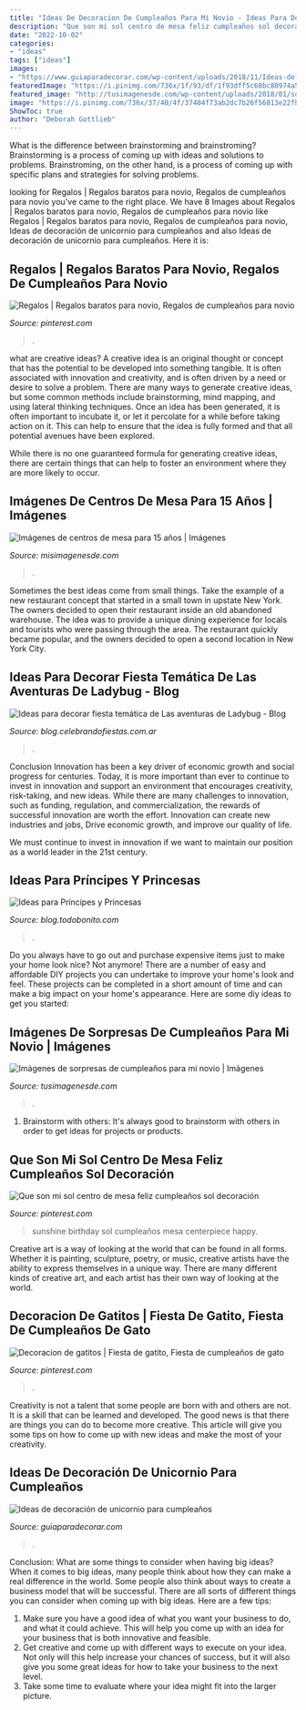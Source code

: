 ```yaml
---
title: "Ideas De Decoracion De Cumpleaños Para Mi Novio - Ideas Para Decorar Fiesta Temática De Las Aventuras De Ladybug"
description: "Que son mi sol centro de mesa feliz cumpleaños sol decoración"
date: "2022-10-02"
categories:
- "ideas"
tags: ["ideas"]
images:
- "https://www.guiaparadecorar.com/wp-content/uploads/2018/11/Ideas-de-decoracion-de-unicornio2.jpg"
featuredImage: "https://i.pinimg.com/736x/1f/93/df/1f93dff5c68bc80974a5b8402cc19321.jpg"
featured_image: "http://tusimagenesde.com/wp-content/uploads/2018/01/sorpresas-de-cumpleanos-para-mi-novio-2.jpg"
image: "https://i.pinimg.com/736x/37/40/4f/37404f73ab2dc7b26f56813e22fbbc55.jpg"
ShowToc: true
author: "Deborah Gottlieb"
---
```



What is the difference between brainstorming and brainstroming?
Brainstorming is a process of coming up with ideas and solutions to problems. Brainstroming, on the other hand, is a process of coming up with specific plans and strategies for solving problems.

	

		
looking for Regalos | Regalos baratos para novio, Regalos de cumpleaños para novio you've came to the right place. We have 8 Images about Regalos | Regalos baratos para novio, Regalos de cumpleaños para novio like Regalos | Regalos baratos para novio, Regalos de cumpleaños para novio, Ideas de decoración de unicornio para cumpleaños and also Ideas de decoración de unicornio para cumpleaños. Here it is:
		
    
## Regalos | Regalos Baratos Para Novio, Regalos De Cumpleaños Para Novio

<img loading=lazy src="https://i.pinimg.com/736x/37/40/4f/37404f73ab2dc7b26f56813e22fbbc55.jpg" onerror="this.onerror=null;this.src='https://tse1.mm.bing.net/th?id=OIP.f3OmnQ4vakykJlQwnRfsWAHaNL&amp;pid=15.1';" alt="Regalos | Regalos baratos para novio, Regalos de cumpleaños para novio">

_Source: pinterest.com_

>. 

	

what are creative ideas?
A creative idea is an original thought or concept that has the potential to be developed into something tangible. It is often associated with innovation and creativity, and is often driven by a need or desire to solve a problem.
There are many ways to generate creative ideas, but some common methods include brainstorming, mind mapping, and using lateral thinking techniques. Once an idea has been generated, it is often important to incubate it, or let it percolate for a while before taking action on it. This can help to ensure that the idea is fully formed and that all potential avenues have been explored.

While there is no one guaranteed formula for generating creative ideas, there are certain things that can help to foster an environment where they are more likely to occur.

    
## Imágenes De Centros De Mesa Para 15 Años | Imágenes

<img loading=lazy src="https://misimagenesde.com/wp-content/uploads/2017/05/centros-de-mesa-para-15-anos-4.jpg" onerror="this.onerror=null;this.src='https://tse4.mm.bing.net/th?id=OIP.sFzlyglLuWiC3eADleBoIwHaJP&amp;pid=15.1';" alt="Imágenes de centros de mesa para 15 años | Imágenes">

_Source: misimagenesde.com_

>. 

	

Sometimes the best ideas come from small things. Take the example of a new restaurant concept that started in a small town in upstate New York. The owners decided to open their restaurant inside an old abandoned warehouse. The idea was to provide a unique dining experience for locals and tourists who were passing through the area. The restaurant quickly became popular, and the owners decided to open a second location in New York City.

    
## Ideas Para Decorar Fiesta Temática De Las Aventuras De Ladybug - Blog

<img loading=lazy src="https://blog.celebrandofiestas.com.ar/wp-content/uploads/2019/11/decoracion_torta_ladybug_cotillon_souvenirs_cake-575x1024.jpg" onerror="this.onerror=null;this.src='https://tse3.mm.bing.net/th?id=OIP.BjBDCK16lVWDmeQhT-YddwHaNM&amp;pid=15.1';" alt="Ideas para decorar fiesta temática de Las aventuras de Ladybug - Blog">

_Source: blog.celebrandofiestas.com.ar_

>. 

	

Conclusion
Innovation has been a key driver of economic growth and social progress for centuries. Today, it is more important than ever to continue to invest in innovation and support an environment that encourages creativity, risk-taking, and new ideas.
While there are many challenges to innovation, such as funding, regulation, and commercialization, the rewards of successful innovation are worth the effort. Innovation can create new industries and jobs, Drive economic growth, and improve our quality of life.

We must continue to invest in innovation if we want to maintain our position as a world leader in the 21st century.

    
## Ideas Para Príncipes Y Princesas

<img loading=lazy src="https://blog.todobonito.com/wp-content/uploads/2015/03/Maniqui-de-princesa.jpg" onerror="this.onerror=null;this.src='https://tse3.mm.bing.net/th?id=OIP.JR9Rmn2fkz05Py_mLKfBTAHaLL&amp;pid=15.1';" alt="Ideas para Príncipes y Princesas">

_Source: blog.todobonito.com_

>. 

	

Do you always have to go out and purchase expensive items just to make your home look nice? Not anymore! There are a number of easy and affordable DIY projects you can undertake to improve your home's look and feel. These projects can be completed in a short amount of time and can make a big impact on your home's appearance. Here are some diy ideas to get you started: 

    
## Imágenes De Sorpresas De Cumpleaños Para Mi Novio | Imágenes

<img loading=lazy src="http://tusimagenesde.com/wp-content/uploads/2018/01/sorpresas-de-cumpleanos-para-mi-novio-2.jpg" onerror="this.onerror=null;this.src='https://tse1.mm.bing.net/th?id=OIP.pAaA67IaR7VBYbxBil4WKQHaJ-&amp;pid=15.1';" alt="Imágenes de sorpresas de cumpleaños para mi novio | Imágenes">

_Source: tusimagenesde.com_

>. 

	

1. Brainstorm with others: It's always good to brainstorm with others in order to get ideas for projects or products.

    
## Que Son Mi Sol Centro De Mesa Feliz Cumpleaños Sol Decoración

<img loading=lazy src="https://i.pinimg.com/736x/85/0c/4e/850c4ed050758bd0f0ae1f3927c01796.jpg" onerror="this.onerror=null;this.src='https://tse1.mm.bing.net/th?id=OIP.RJ4hfO4yXoOOJaSxUz6_DwHaJ4&amp;pid=15.1';" alt="Que son mi sol centro de mesa feliz cumpleaños sol decoración">

_Source: pinterest.com_

>sunshine birthday sol cumpleaños mesa centerpiece happy. 

	

Creative art is a way of looking at the world that can be found in all forms. Whether it is painting, sculpture, poetry, or music, creative artists have the ability to express themselves in a unique way. There are many different kinds of creative art, and each artist has their own way of looking at the world.

    
## Decoracion De Gatitos | Fiesta De Gatito, Fiesta De Cumpleaños De Gato

<img loading=lazy src="https://i.pinimg.com/736x/1f/93/df/1f93dff5c68bc80974a5b8402cc19321.jpg" onerror="this.onerror=null;this.src='https://tse3.mm.bing.net/th?id=OIP.klfEUStDCgSbOBcv72nz5wHaNK&amp;pid=15.1';" alt="Decoracion de gatitos | Fiesta de gatito, Fiesta de cumpleaños de gato">

_Source: pinterest.com_

>. 

	

Creativity is not a talent that some people are born with and others are not. It is a skill that can be learned and developed. The good news is that there are things you can do to become more creative. This article will give you some tips on how to come up with new ideas and make the most of your creativity.

    
## Ideas De Decoración De Unicornio Para Cumpleaños

<img loading=lazy src="https://www.guiaparadecorar.com/wp-content/uploads/2018/11/Ideas-de-decoracion-de-unicornio2.jpg" onerror="this.onerror=null;this.src='https://tse1.mm.bing.net/th?id=OIP.AO8FoqGs1EYo6iui_1n3rgHaJ3&amp;pid=15.1';" alt="Ideas de decoración de unicornio para cumpleaños">

_Source: guiaparadecorar.com_

>. 

	

Conclusion: What are some things to consider when having big ideas?
When it comes to big ideas, many people think about how they can make a real difference in the world. Some people also think about ways to create a business model that will be successful. There are all sorts of different things you can consider when coming up with big ideas. Here are a few tips: 
1) Make sure you have a good idea of what you want your business to do, and what it could achieve. This will help you come up with an idea for your business that is both innovative and feasible. 
2) Get creative and come up with different ways to execute on your idea. Not only will this help increase your chances of success, but it will also give you some great ideas for how to take your business to the next level. 
3) Take some time to evaluate where your idea might fit into the larger picture.

